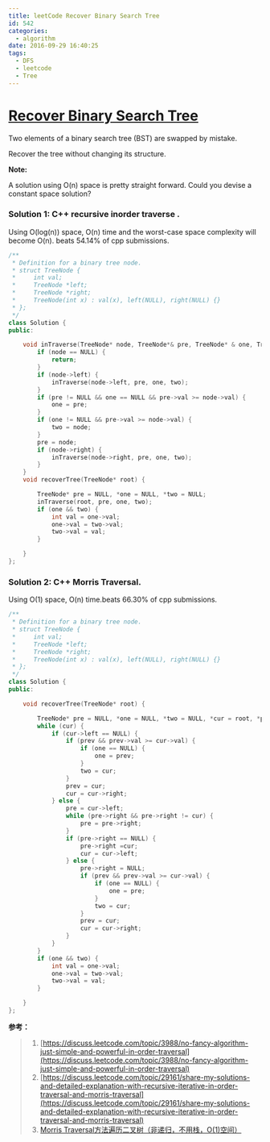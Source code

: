 ```yaml
---
title: leetCode Recover Binary Search Tree
id: 542
categories:
  - algorithm
date: 2016-09-29 16:40:25
tags:
  - DFS
  - leetcode
  - Tree
---
```


# [Recover Binary Search Tree](https://leetcode.com/problems/recover-binary-search-tree/)

Two elements of a binary search tree (BST) are swapped by mistake.

Recover the tree without changing its structure.

**Note:**

A solution using O(n) space is pretty straight forward. Could you devise a constant space solution?

### Solution 1: C++ recursive inorder traverse .

Using O(log(n)) space, O(n) time and the worst-case space complexity will become O(n). beats 54.14% of cpp submissions.



``` cpp
/**
 * Definition for a binary tree node.
 * struct TreeNode {
 *     int val;
 *     TreeNode *left;
 *     TreeNode *right;
 *     TreeNode(int x) : val(x), left(NULL), right(NULL) {}
 * };
 */
class Solution {
public:

    void inTraverse(TreeNode* node, TreeNode*& pre, TreeNode* & one, TreeNode* & two) {
        if (node == NULL) {
            return;
        }
        if (node->left) {
            inTraverse(node->left, pre, one, two);
        }
        if (pre != NULL && one == NULL && pre->val >= node->val) {
            one = pre;
        }
        if (one != NULL && pre->val >= node->val) {
            two = node;
        }
        pre = node;
        if (node->right) {
            inTraverse(node->right, pre, one, two);
        }
    }
    void recoverTree(TreeNode* root) {

        TreeNode* pre = NULL, *one = NULL, *two = NULL;
        inTraverse(root, pre, one, two);
        if (one && two) {
            int val = one->val;
            one->val = two->val;
            two->val = val;
        }

    }
};
```

### Solution 2: C++ Morris Traversal.

Using O(1) space, O(n) time.beats 66.30% of cpp submissions.



``` cpp
/**
 * Definition for a binary tree node.
 * struct TreeNode {
 *     int val;
 *     TreeNode *left;
 *     TreeNode *right;
 *     TreeNode(int x) : val(x), left(NULL), right(NULL) {}
 * };
 */
class Solution {
public:

    void recoverTree(TreeNode* root) {

        TreeNode* pre = NULL, *one = NULL, *two = NULL, *cur = root, *prev = NULL;
        while (cur) {
            if (cur->left == NULL) {
                if (prev && prev->val >= cur->val) {
                    if (one == NULL) {
                        one = prev;
                    }
                    two = cur;
                }
                prev = cur;
                cur = cur->right;
            } else {
                pre = cur->left;
                while (pre->right && pre->right != cur) {
                    pre = pre->right;
                }
                if (pre->right == NULL) {
                    pre->right =cur;
                    cur = cur->left;
                } else {
                    pre->right = NULL;
                    if (prev && prev->val >= cur->val) {
                        if (one == NULL) {
                            one = pre;
                        }
                        two = cur;
                    }
                    prev = cur;
                    cur = cur->right;
                }
            }
        }
        if (one && two) {
            int val = one->val;
            one->val = two->val;
            two->val = val;
        }

    }
};
```

**参考：**

> 1.  [https://discuss.leetcode.com/topic/3988/no-fancy-algorithm-just-simple-and-powerful-in-order-traversal](https://discuss.leetcode.com/topic/3988/no-fancy-algorithm-just-simple-and-powerful-in-order-traversal)
> 2.  [https://discuss.leetcode.com/topic/29161/share-my-solutions-and-detailed-explanation-with-recursive-iterative-in-order-traversal-and-morris-traversal](https://discuss.leetcode.com/topic/29161/share-my-solutions-and-detailed-explanation-with-recursive-iterative-in-order-traversal-and-morris-traversal)
> 3.  [Morris Traversal方法遍历二叉树（非递归，不用栈，O(1)空间）](http://www.cnblogs.com/AnnieKim/archive/2013/06/15/MorrisTraversal.html)